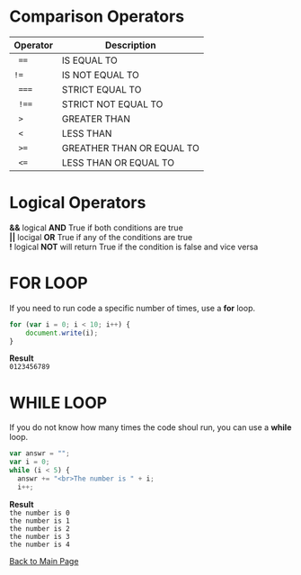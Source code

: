 # Comparison Operators

| __Operator__       | __Description__          |
|--------------------|--------------------------|
|``` ==``` |IS EQUAL TO               |
|```!=```  |IS NOT EQUAL TO           |
|``` ===```|STRICT EQUAL TO           |
|``` !==```|STRICT NOT EQUAL TO       |
|``` >```  |GREATER THAN              |
|``` <```  |LESS THAN                 |
|``` >=``` |GREATHER THAN OR EQUAL TO |
|``` <=``` |LESS THAN OR EQUAL TO     |

# Logical Operators

**&&** logical **AND** True if both conditions are true<br />
**||** locigal **OR** True if any of the conditions are true<br />
**!** logical **NOT** will return True if the condition is false and vice versa<br />

# FOR LOOP
If you need to run code a specific number of times, use a **for** loop.
```javascript
for (var i = 0; i < 10; i++) {
    document.write(i);
}
```

**Result**<br />
```0123456789```<br />

# WHILE LOOP
If you do not know how many times the code shoul run, you can use a **while** loop.

```javascript
var answr = "";
var i = 0;
while (i < 5) {
  answr += "<br>The number is " + i;
  i++;
```
**Result**<br />
```the number is 0```<br />
```the number is 1```<br />
```the number is 2```<br />
```the number is 3```<br />
```the number is 4```<br />


[Back to Main Page](https://daesystephens.github.io/learning-journal)
